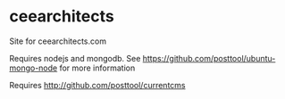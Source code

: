 ceearchitects
=============

Site for ceearchitects.com

Requires nodejs and mongodb. See https://github.com/posttool/ubuntu-mongo-node for more information

Requires http://github.com/posttool/currentcms

